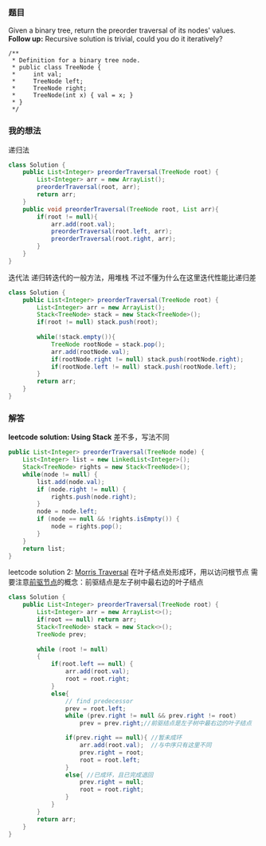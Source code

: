 ﻿### 题目
Given a binary tree, return the preorder traversal of its nodes' values.
**Follow up:** Recursive solution is trivial, could you do it iteratively?
```
/**
 * Definition for a binary tree node.
 * public class TreeNode {
 *     int val;
 *     TreeNode left;
 *     TreeNode right;
 *     TreeNode(int x) { val = x; }
 * }
 */
```

### 我的想法
递归法
```java
class Solution {
    public List<Integer> preorderTraversal(TreeNode root) {
        List<Integer> arr = new ArrayList();
        preorderTraversal(root, arr);
        return arr;
    }
    public void preorderTraversal(TreeNode root, List arr){
        if(root != null){
            arr.add(root.val);
            preorderTraversal(root.left, arr);
            preorderTraversal(root.right, arr);
        }
    }
}
```
迭代法
递归转迭代的一般方法，用堆栈
不过不懂为什么在这里迭代性能比递归差
```java
class Solution {
    public List<Integer> preorderTraversal(TreeNode root) {
        List<Integer> arr = new ArrayList();
        Stack<TreeNode> stack = new Stack<TreeNode>();
        if(root != null) stack.push(root);
        
        while(!stack.empty()){
            TreeNode rootNode = stack.pop();
            arr.add(rootNode.val);
            if(rootNode.right != null) stack.push(rootNode.right);            
            if(rootNode.left != null) stack.push(rootNode.left);
        }
        return arr;
    }
}
```

### 解答
**leetcode solution: Using Stack**
差不多，写法不同
```java
public List<Integer> preorderTraversal(TreeNode node) {
	List<Integer> list = new LinkedList<Integer>();
	Stack<TreeNode> rights = new Stack<TreeNode>();
	while(node != null) {
		list.add(node.val);
		if (node.right != null) {
			rights.push(node.right);
		}
		node = node.left;
		if (node == null && !rights.isEmpty()) {
			node = rights.pop();
		}
	}
    return list;
}
```

leetcode solution 2: [Morris Traversal](https://www.cnblogs.com/AnnieKim/archive/2013/06/15/MorrisTraversal.html)
在叶子结点处形成环，用以访问根节点
需要注意[前驱节点](https://www.jianshu.com/p/4cb355a6cad0)的概念：前驱结点是左子树中最右边的叶子结点
```java
class Solution {
    public List<Integer> preorderTraversal(TreeNode root) {
        List<Integer> arr = new ArrayList<>();
        if(root == null) return arr;
        Stack<TreeNode> stack = new Stack<>();
        TreeNode prev;
        
        while (root != null)
        {
            if(root.left == null) { 
                arr.add(root.val);
                root = root.right;
            }
            else{
                // find predecessor
                prev = root.left;
                while (prev.right != null && prev.right != root)
                    prev = prev.right;//前驱结点是左子树中最右边的叶子结点

                if(prev.right == null){ //暂未成环
                    arr.add(root.val);  //与中序只有这里不同
                    prev.right = root;
                    root = root.left;
                }
                else{ //已成环，且已完成退回
                    prev.right = null;
                    root = root.right;
                }
            }
        }
        return arr;
    }
}
```
